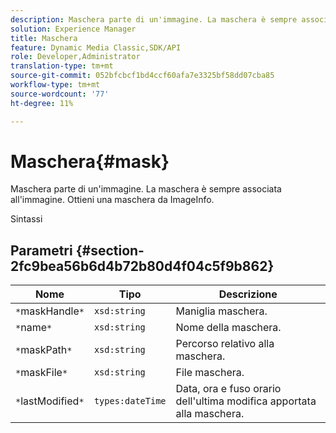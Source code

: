 ```yaml
---
description: Maschera parte di un'immagine. La maschera è sempre associata all'immagine. Ottieni una maschera da ImageInfo.
solution: Experience Manager
title: Maschera
feature: Dynamic Media Classic,SDK/API
role: Developer,Administrator
translation-type: tm+mt
source-git-commit: 052bfcbcf1bd4ccf60afa7e3325bf58dd07cba85
workflow-type: tm+mt
source-wordcount: '77'
ht-degree: 11%

---
```



# Maschera{#mask}

Maschera parte di un&#39;immagine. La maschera è sempre associata all&#39;immagine. Ottieni una maschera da ImageInfo.

Sintassi

## Parametri {#section-2fc9bea56b6d4b72b80d4f04c5f9b862}

| Nome | Tipo | Descrizione |
|---|---|---|
| `*`maskHandle`*` | `xsd:string` | Maniglia maschera. |
| `*`name`*` | `xsd:string` | Nome della maschera. |
| `*`maskPath`*` | `xsd:string` | Percorso relativo alla maschera. |
| `*`maskFile`*` | `xsd:string` | File maschera. |
| `*`lastModified`*` | `types:dateTime` | Data, ora e fuso orario dell&#39;ultima modifica apportata alla maschera. |

